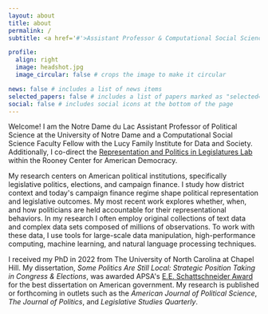 ```yaml
---
layout: about
title: about
permalink: /
subtitle: <a href='#'>Assistant Professor & Computational Social Science Fellow</a> 

profile:
  align: right
  image: headshot.jpg
  image_circular: false # crops the image to make it circular

news: false # includes a list of news items
selected_papers: false # includes a list of papers marked as "selected={true}"
social: false # includes social icons at the bottom of the page
---
```


Welcome! I am the Notre Dame du Lac Assistant Professor of Political Science at the University of Notre Dame and a Computational Social Science Faculty Fellow with the Lucy Family Institute for Data and Society. Additionally, I co-direct the <a href='https://rooneycenter.nd.edu/research/representation-and-politics-in-legislatures-lab/'>Representation and Politics in Legislatures Lab</a> within the Rooney Center for American Democracy.

My research centers on American political institutions, specifically legislative politics, elections, and campaign finance. I study how district context and today's campaign finance regime shape political representation and legislative outcomes. My most recent work explores whether, when, and how politicians are held accountable for their representational behaviors. In my research I often employ original collections of text data and complex data sets composed of millions of observations. To work with these data, I use tools for large-scale data manipulation, high-performance computing, machine learning, and natural language processing techniques.

I received my PhD in 2022 from The University of North Carolina at Chapel Hill. My dissertation, *Some Politics Are Still Local: Strategic Position Taking in Congress & Elections*, was awarded APSA's <a href='https://politicalsciencenow.com/rachel-porter-receives-the-2023-e-e-schattschneider-award/'>E.E. Schattschneider Award</a> for the best dissertation on American government. My research is published or forthcoming in outlets such as the *American Journal of Political Science*, *The Journal of Politics*, and *Legislative Studies Quarterly*. 

